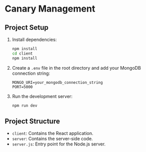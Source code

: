 # Canary Management

## Project Setup

1. Install dependencies:
    ```bash
    npm install
    cd client
    npm install
    ```

2. Create a `.env` file in the root directory and add your MongoDB connection string:
    ```env
    MONGO_URI=your_mongodb_connection_string
    PORT=5000
    ```

3. Run the development server:
    ```bash
    npm run dev
    ```

## Project Structure

- `client`: Contains the React application.
- `server`: Contains the server-side code.
- `server.js`: Entry point for the Node.js server.
